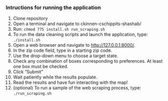 

### Intructions for running the application

1.	Clone repository
3.	Open a terminal and navigate to ckinnen-cschippits-shashab/
4.	Run:
   ```chmod 775 install.sh run_scraping.sh``` 
4.	To run the data cleaning scripts and launch the application, type:
	```./install.sh``` 
5.	Open a web browser and navigate to http://127.0.0.1:8000/.
6.	In the zip code field, type in a starting zip code.
7.	Use the drop-down menu to choose a target state.
8.	Check any combination of boxes corresponding to preferences. At least one box must be checked.
9.	Click “Submit”
10.	Wait patiently while the results populate.
11.	Read the results and have fun interacting with the map!
12.	(optional) To run a sample of the web scraping process, type:
	```./run_scraping.sh``` 
